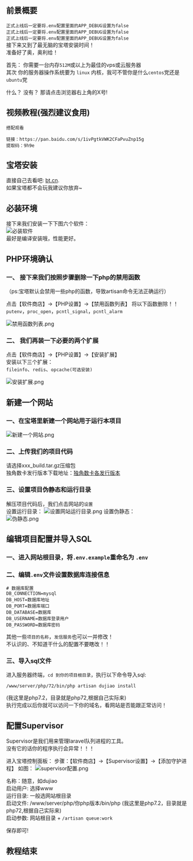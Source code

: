 ## 前景概要
`正式上线后一定要将.env配置里面的APP_DEBUG设置为false`   
`正式上线后一定要将.env配置里面的APP_DEBUG设置为false`   
`正式上线后一定要将.env配置里面的APP_DEBUG设置为false`   
接下来又到了最无脑的宝塔安装时间！   
准备好了奥，奥利给！  

首先： 
你需要一台内存`512M`或以上为最佳的vps或云服务器  
其次 你的服务器操作系统要为 `linux` 内核，我可不管你是什么`centos`党还是`ubuntu`党  

什么？ 没有？ 那请点击浏览器右上角的X号!

## 视频教程(强烈建议食用)
`搭配观看` 
```
链接：https://pan.baidu.com/s/1ivPgtkVWK2CFaPvuZnp15g 
提取码：9h9e
```

## 宝塔安装

直接自己去看吧: [bt.cn](https://bt.cn).    
如果宝塔都不会玩我建议你放弃~

## 必装环境

接下来我们安装一下下图六个软件：    
![必装软件](https://i.loli.net/2020/04/07/hfMmUcFVWqB5JQo.png)  
最好是编译安装哦，性能更好。

## PHP环境确认 

### 一、 接下来我们按照步骤删除一下php的禁用函数    
（ps:宝塔默认会禁用一些php的函数，导致artisan命令无法正确运行）

点击【软件商店】->【PHP设置】->【禁用函数列表】 
将以下函数删除！！   
`putenv`，`proc_open`，`pcntl_signal`，`pcntl_alarm`   

![禁用函数列表.png](https://i.loli.net/2020/04/07/eusZzGJxprmTHAW.png)    

### 二、 我们再装一下必要的两个扩展    

点击【软件商店】->【PHP设置】->【安装扩展】   
安装以下三个扩展：   
`fileinfo`、`redis`、`opcache(可选安装)`  

![安装扩展.png](https://i.loli.net/2020/04/07/bytNw5zoXVeh4nA.png)   


## 新建一个网站

### 一、在宝塔里新建一个网站用于运行本项目
![新建一个网站.png](https://i.loli.net/2020/04/07/IUmzMecBGwyDEj3.png)    

### 二、上传我们的项目代码
请选择xxx_build.tar.gz压缩包  
独角数卡发行版本下载地址：[独角数卡各发行版本](https://github.com/assimon/dujiaoka/releases)    

### 三、设置项目伪静态和运行目录
解压项目代码后，我们点击网站的`设置`     
设置运行目录： 
![设置网站运行目录.png](https://i.loli.net/2020/04/07/WpmtZUl2OubkSc5.png)
设置伪静态：  
![伪静态.png](https://i.loli.net/2020/04/07/UfKW75FbYMht9S6.png)

## 编辑项目配置并导入SQL

### 一、进入网站根目录，将`.env.example`重命名为 `.env`

### 二、编辑`.env`文件设置数据库连接信息   
```
# 数据库配置
DB_CONNECTION=mysql
DB_HOST=数据库地址
DB_PORT=数据库端口
DB_DATABASE=数据库
DB_USERNAME=数据库登录用户
DB_PASSWORD=数据库密码
```
其他一些`项目的名称`，`发信服务`也可以一并修改！  
不认识的、不知道干什么的配置不要瞎改！！    

### 三、导入sql文件

进入服务器终端，`cd 到你的项目根目录`，执行以下命令导入sql:
```
/www/server/php/72/bin/php artisan dujiao install
```
(我这里是php7.2，目录就是php72,根据自己实际来)   
执行完成以后你就可以访问一下你的域名，看网站是否能跟正常访问！

## 配置Supervisor
Supervisor是我们用来管理laravel队列进程的工具。      
没有它的话你的程序执行会异常！！！   

进入宝塔控制面板：
步骤：【软件商店】->【Supervisor设置】->【添加守护进程】 
如图： 
![supervisor配置.png](https://i.loli.net/2020/04/07/sf3JctX1b7BNWUT.png)  

名称：随意，如dujiao   
启动用户: 选择www  
运行目录: 一般选网站根目录   
启动文件: /www/server/php/你php版本/bin/php (我这里是php7.2，目录就是php72,根据自己实际来)    
启动参数: 网站根目录 + `/artisan queue:work` 

保存即可!   

## 教程结束
